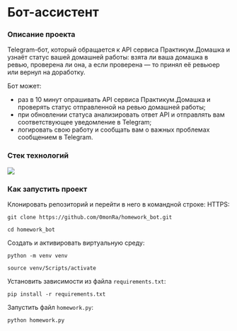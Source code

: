 # Бот-ассистент

### Описание проекта

Telegram-бот, который обращается к API сервиса Практикум.Домашка и узнаёт статус вашей домашней работы: взята ли ваша домашка в ревью, проверена ли она, а если проверена — то принял её ревьюер или вернул на доработку.

Бот может:
- раз в 10 минут опрашивать API сервиса Практикум.Домашка и проверять статус отправленной на ревью домашней работы;
- при обновлении статуса анализировать ответ API и отправлять вам соответствующее уведомление в Telegram;
- логировать свою работу и сообщать вам о важных проблемах сообщением в Telegram.

### Стек технологий
<div>
  <img src="https://img.shields.io/badge/python-3670A0?style=for-the-badge&logo=python&logoColor=ffdd54"/>
</div>

### Как запустить проект

Клонировать репозиторий и перейти в него в командной строке:
HTTPS:
```
git clone https://github.com/0monRa/homework_bot.git
```
```
cd homework_bot
```

Создать и активировать виртуальную среду:
```
python -m venv venv
```
```
source venv/Scripts/activate
```

Установить зависимости из файла `requirements.txt`:
```
pip install -r requirements.txt
```

Запустить файл `homework.py`:
```
python homework.py
```
